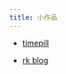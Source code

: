 ```yaml
---
title: 小作品
---
```


* [timepill](http://demos.cmkangkang.top/timepills/timepill/)

* [rk blog](http://cmkangkang.top:10000/)